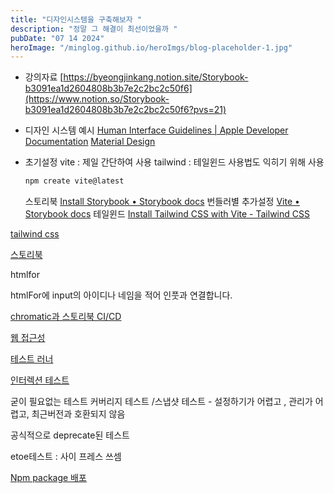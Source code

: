 ```yaml
---
title: "디자인시스템을 구축해보자 "
description: "정말 그 해결이 최선이었을까 "
pubDate: "07 14 2024"
heroImage: "/minglog.github.io/heroImgs/blog-placeholder-1.jpg"
---
```


- 강의자료
  [https://byeongjinkang.notion.site/Storybook-b3091ea1d2604808b3b7e2c2bc2c50f6](https://www.notion.so/Storybook-b3091ea1d2604808b3b7e2c2bc2c50f6?pvs=21)
- 디자인 시스템 예시
  [Human Interface Guidelines | Apple Developer Documentation](https://developer.apple.com/design/human-interface-guidelines/)
  [Material Design](https://m2.material.io/design/iconography/system-icons.html#design-principles)
- 초기설정
  vite : 제일 간단하여 사용
  tailwind : 테일윈드 사용법도 익히기 위해 사용

  ```jsx
  npm create vite@latest

  ```

  스토리북
  [Install Storybook • Storybook docs](https://storybook.js.org/docs/get-started/install)
  번들러별 추가설정
  [Vite • Storybook docs](https://storybook.js.org/docs/builders/vite)
  테일윈드
  [Install Tailwind CSS with Vite - Tailwind CSS](https://tailwindcss.com/docs/guides/vite)

[tailwind css ](https://www.notion.so/tailwind-css-1490d1f995c14838bf69ef91a407bd69?pvs=21)

[스토리북](https://www.notion.so/ff42407c1e4a4141aeaf53b8ebbd2a8e?pvs=21)

htmlfor

htmlFor에 input의 아이디나 네임을 적어 인풋과 연결합니다.

[chromatic과 스토리북 CI/CD ](https://www.notion.so/chromatic-CI-CD-0c99c78a7a824092b54fcbca299c44ac?pvs=21)

[웹 접근성 ](https://www.notion.so/4ed19391a8d944c490cd8ffcd8649c91?pvs=21)

[테스트 러너 ](https://www.notion.so/171d3c98f9c8402eb022e7c2127e5269?pvs=21)

[인터렉션 테스트 ](https://www.notion.so/462c5a5bfad44e428290585c9bb5a3a4?pvs=21)

굳이 필요없는 테스트 커버리지 테스트 /스냅샷 테스트 - 설정하기가 어렵고 , 관리가 어렵고, 최근버전과 호환되지 않음

공식적으로 deprecate된 테스트

etoe테스트 : 사이 프레스 쓰셈

[Npm package 배포 ](https://www.notion.so/Npm-package-ebffb48e6c1d4e85a4a4182c8a6b3462?pvs=21)
